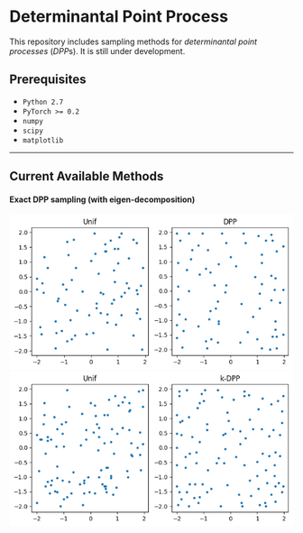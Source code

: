 # Determinantal Point Process

This repository includes sampling methods for *determinantal point processes* (*DPP*s). It is still under development.

## Prerequisites
* `Python 2.7`
* `PyTorch >= 0.2`
* `numpy`
* `scipy`
* `matplotlib`

---

## Current Available Methods

#### Exact DPP sampling (with eigen-decomposition)

![](fig/unif-dpp.png)
![](fig/unif-kdpp.png)
